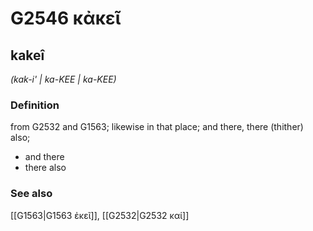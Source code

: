 # G2546 κἀκεῖ

## kakeî

_(kak-i' | ka-KEE | ka-KEE)_

### Definition

from G2532 and G1563; likewise in that place; and there, there (thither) also; 

- and there
- there also

### See also

[[G1563|G1563 ἐκεῖ]], [[G2532|G2532 καί]]
